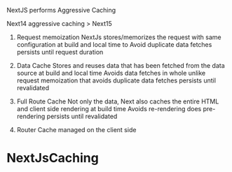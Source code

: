 NextJS performs Aggressive Caching

Next14 aggressive caching > Next15

1. Request memoization
   NextJs stores/memorizes the request with same configuration
   at build and local time
   to Avoid duplicate data fetches
   persists until request duration

2. Data Cache
   Stores and reuses data that has been fetched from the data source
   at build and local time
   Avoids data fetches in whole unlike request memoization that avoids duplicate data fetches
   persists until revalidated

3. Full Route Cache
   Not only the data, Next also caches the entire HTML and client side rendering
   at build time
   Avoids re-rendering does pre-rendering
   persists until revalidated

4. Router Cache
   managed on the client side

# NextJsCaching
